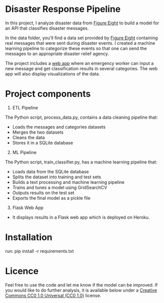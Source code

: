 # Disaster Response Pipeline

In this project, I analyze disaster data from [Figure Eight](https://www.figure-eight.com/) to build a model for an API that classifies disaster messages.

In the data folder, you'll find a data set provided by [Figure Eight](https://www.figure-eight.com/) containing real messages that were sent during disaster events. I created a machine learning pipeline to categorize these events so that one can send the messages to an appropriate disaster relief agency.

The project includes a [web app](https://my-app-disaster.herokuapp.com) where an emergency worker can input a new message and get classification results in several categories. The web app will also display visualizations of the data. 

# Project components

1. ETL Pipeline

The Python script, process_data.py, contains a data cleaning pipeline that:

- Loads the messages and categories datasets
- Merges the two datasets
- Cleans the data
- Stores it in a SQLite database

2. ML Pipeline

The Python script, train_classifier.py, has a machine learning pipeline that:

- Loads data from the SQLite database
- Splits the dataset into training and test sets
- Builds a text processing and machine learning pipeline
- Trains and tunes a model using GridSearchCV
- Outputs results on the test set
- Exports the final model as a pickle file

3. Flask Web App

- It displays results in a Flask web app which is deployed on Heroku.

# Installation

run: pip install -r requirements.txt 

# Licence
Feel free to use the code and let me know if the model can be improved. If you would like to do further analysis, it is available below under a [Creative Commons CC0 1.0 Universal (CC0 1.0)](https://creativecommons.org/publicdomain/zero/1.0/) license.
 
